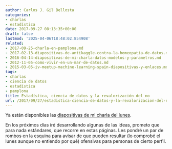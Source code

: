 ```yaml
---
author: Carlos J. Gil Bellosta
categories:
- charlas
- estadística
date: 2017-09-27 08:13:35+00:00
draft: false
lastmod: '2025-04-06T18:48:02.854908'
related:
- 2017-09-25-charla-en-pamplona.md
- 2017-02-13-diapositivas-de-antikaggle-contra-la-homeopatia-de-datos.md
- 2016-04-14-diapositivas-de-mi-charla-datos-modelos-y-parametros.md
- 2012-11-05-como-vivir-en-un-mar-de-datos.md
- 2015-03-05-iv-meetup-machine-learning-spain-diapositivas-y-enlaces.md
tags:
- charlas
- ciencia de datos
- estadística
- pamplona
title: Estadística, ciencia de datos y la revalorización del no
url: /2017/09/27/estadistica-ciencia-de-datos-y-la-revalorizacion-del-no/
---
```


Ya están disponibles las [diapositivas de mi charla del lunes](https://datanalytics.com/uploads/estadistica_ciencia_datos/#/).

En los próximos días iré desarrollando algunas de las ideas, prometo que para nada estándares, que recorre en estas páginas. Les pondré un par de rombos en la esquina para avisar de que pueden resultar (lo comprobé el lunes aunque no entiendo por qué) ofensivas para personas de cierto perfil.